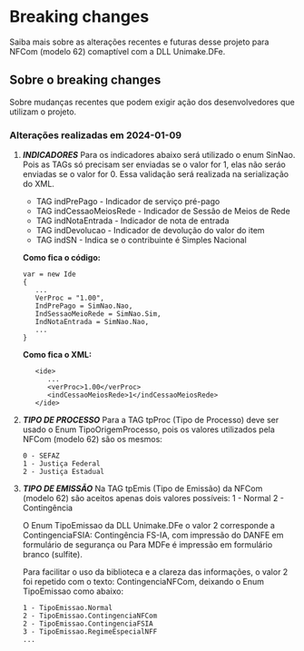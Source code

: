 # Breaking changes
Saiba mais sobre as alterações recentes e futuras desse projeto para NFCom (modelo 62) comaptível com a DLL Unimake.DFe.

## Sobre o breaking changes
Sobre mudanças recentes que podem exigir ação dos desenvolvedores que utilizam o projeto.

### Alterações realizadas em 2024-01-09

1. ***INDICADORES***
   Para os indicadores abaixo será utilizado o enum SinNao. Pois as TAGs só precisam ser enviadas se o valor for 1, elas não seráo enviadas se o valor for 0.
   Essa validação será realizada na serialização do XML.

   + TAG indPrePago - Indicador de serviço pré-pago
   + TAG indCessaoMeiosRede - Indicador de Sessão de Meios de Rede
   + TAG indNotaEntrada - Indicador de nota de entrada
   + TAG indDevolucao - Indicador de devolução do valor do item
   + TAG indSN - Indica se o contribuinte é Simples Nacional

   **Como fica o código:**

   ```
   var = new Ide
   {
      ...
      VerProc = "1.00",
      IndPrePago = SimNao.Nao,
      IndSessaoMeioRede = SimNao.Sim,
      IndNotaEntrada = SimNao.Nao,
      ...
   }
   ```

   **Como fica o XML:**

   ```
      <ide>
         ...
         <verProc>1.00</verProc>
         <indCessaoMeiosRede>1</indCessaoMeiosRede>
      </ide>
   ```

1. ***TIPO DE PROCESSO***
   Para a TAG tpProc (Tipo de Processo) deve ser usado o Enum TipoOrigemProcesso, pois os valores utilizados pela NFCom (modelo 62) são os mesmos:

   ```
   0 - SEFAZ
   1 - Justiça Federal
   2 - Justiça Estadual
   ```

1. ***TIPO DE EMISSÃO***
   Na TAG tpEmis (Tipo de Emissão) da NFCom (modelo 62) são aceitos apenas dois valores possíveis:
   1 - Normal
   2 - Contingência

   O Enum TipoEmissao da DLL Unimake.DFe o valor 2 corresponde a ContingenciaFSIA: Contingência FS-IA, com impressão do DANFE em formulário de segurança ou Para MDFe é impressão em formulário branco (sulfite).

   Para facilitar o uso da biblioteca e a clareza das informações, o valor 2 foi repetido com o texto: ContingenciaNFCom, deixando o Enum TipoEmissao como abaixo:

   ```
   1 - TipoEmissao.Normal
   2 - TipoEmissao.ContingenciaNFCom
   2 - TipoEmissao.ContingenciaFSIA
   3 - TipoEmissao.RegimeEspecialNFF
   ...   
   ```
